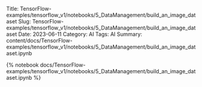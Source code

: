 Title: TensorFlow-examples/tensorflow_v1/notebooks/5_DataManagement/build_an_image_dataset
Slug: TensorFlow-examples/tensorflow_v1/notebooks/5_DataManagement/build_an_image_dataset
Date: 2023-06-11
Category: AI
Tags: AI
Summary: content/docs/TensorFlow-examples/tensorflow_v1/notebooks/5_DataManagement/build_an_image_dataset.ipynb

{% notebook docs/TensorFlow-examples/tensorflow_v1/notebooks/5_DataManagement/build_an_image_dataset.ipynb %}